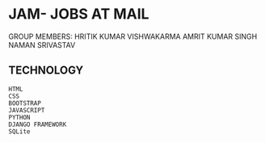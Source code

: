 # JAM- JOBS AT MAIL
GROUP MEMBERS:
  HRITIK KUMAR VISHWAKARMA
  AMRIT KUMAR SINGH
  NAMAN SRIVASTAV

  ## TECHNOLOGY
    HTML
    CSS
    BOOTSTRAP
    JAVASCRIPT
    PYTHON
    DJANGO FRAMEWORK
    SQLite
